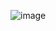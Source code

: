 ![image](https://cloud.githubusercontent.com/assets/25205777/22434280/03da69b2-e6e1-11e6-9604-2ae1ff08484a.jpg)

